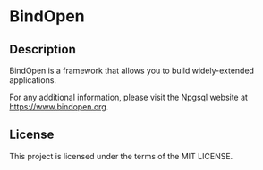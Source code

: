 # BindOpen

## Description

BindOpen is a framework that allows you to build widely-extended applications.

For any additional information, please visit the Npgsql website at https://www.bindopen.org.

## License

This project is licensed under the terms of the MIT LICENSE.


